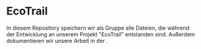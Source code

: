 # EcoTrail
In diesem Repository speichern wir als Gruppe alle Dateien, die während der Entwicklung an unserem Projekt "EcoTrail" entstanden sind. Außerdem dokumentieren wir unsere Arbeit in der .

